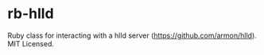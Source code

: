 rb-hlld
=======

Ruby class for interacting with a hlld server (https://github.com/armon/hlld).  MIT Licensed.
